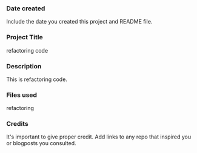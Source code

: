 ### Date created
Include the date you created this project and README file.

### Project Title
refactoring code

### Description
This is refactoring code.

### Files used
refactoring

### Credits
It's important to give proper credit. Add links to any repo that inspired you or blogposts you consulted.
